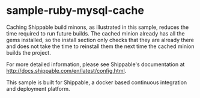sample-ruby-mysql-cache
===========================

Caching Shippable build minons, as illustrated in this sample, reduces the time required to run future builds.  The cached minion already has all the gems installed, so the install section only checks that they are already there and does not take the time to reinstall them the next time the cached minion builds the project.

For more detailed information, please see Shippable's documentation at http://docs.shippable.com/en/latest/config.html.

This sample is built for Shippable, a docker based continuous integration and deployment platform.
